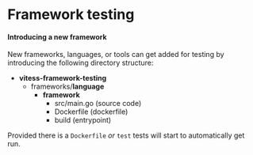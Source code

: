 # Framework testing

#### Introducing a new framework

New frameworks, languages, or tools can get added for testing by introducing the following directory structure:

- __vitess\-framework\-testing__
   - frameworks/__language__
     - __framework__
       - src/main.go (source code)
       - Dockerfile (dockerfile)
       - build (entrypoint)

Provided there is a `Dockerfile` _or_ `test` tests will start to automatically get run.
